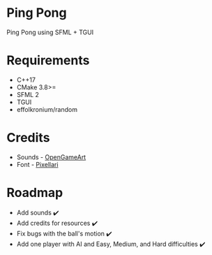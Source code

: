 # Ping Pong
Ping Pong using SFML + TGUI

# Requirements
* C++17
* CMake 3.8>=
* SFML 2
* TGUI
* effolkronium/random

# Credits
* Sounds - [OpenGameArt](https://opengameart.org/content/3-ping-pong-sounds-8-bit-style)
* Font - [Pixellari](https://www.dafont.com/pixellari.font)

# Roadmap
* Add sounds ✔️
* Add credits for resources ✔️
* Fix bugs with the ball's motion ✔️
* Add one player with AI and Easy, Medium, and Hard difficulties ✔️

